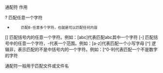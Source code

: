 通配符    作用

?         匹配任意一个字符
*         匹配0-任意多个字符，也就是可以匹配任何内容
[]        匹配括号内的任意一个字符。例如：[abc]代表匹配abc其中一个字符
[-]       匹配括号中的任意一个字符，-代表一个范围。例如：[a-z]代表匹配一个小写字母
[^]       逻辑非，表示匹配的不是中括号内的一个字符。例如：[^0-9]代表匹配一个不是数字的字符


通配符一般用于匹配文件或文件名
